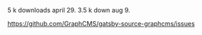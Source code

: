 

5 k downloads april 29.
3.5 k down aug 9.

https://github.com/GraphCMS/gatsby-source-graphcms/issues
